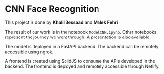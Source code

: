 # CNN Face Recognition

This project is done by **Khalil Bessaad** and **Malek Fehri**

The result of our work is in the notebook `ModelCNN.ipynb`. Other notebooks represent the journey we went through.
A presentation is also available.

The model is deployed in a FastAPI backend. The backend can be remotely accessible using ngrok.

A frontend is created using SolidJS to consume the APIs developed in the backend. The frontend is deployed and remotely accessible through Netlify.

